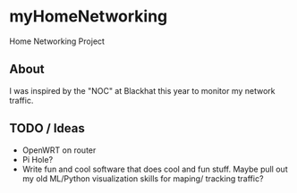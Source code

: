 # myHomeNetworking
Home Networking Project

## About
I was inspired by the "NOC" at Blackhat this year to monitor my network traffic. 


## TODO / Ideas
- OpenWRT on router
- Pi Hole?
- Write fun and cool software that does cool and fun stuff. Maybe pull out my old ML/Python visualization skills for maping/ tracking traffic?

